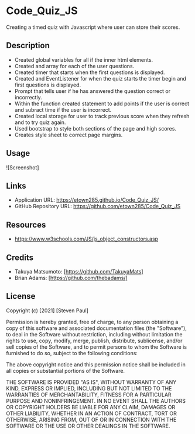 # Code_Quiz_JS
Creating a timed quiz with Javascript where user can store their scores. 

## Description 

* Created global variables for all if the inner html elements. 
* Created and array for each of the user questions. 
* Created timer that starts when the first questions is displayed.
* Created and EventListener for when the quiz starts the timer begin and first questions is displayed. 
* Prompt that tells user if he has answered the question correct or incorrectly. 
* Within the function created statement to add points if the user is correct and subract time if the user is incorrect. 
* Created local storage for user to track previous score when they refresh and to try quiz again. 
* Used bootstrap to style both sections of the page and high scores. 
* Creates style sheet to correct page margins. 

## Usage  

![Screenshot]

## Links 

* Application URL: https://etown285.github.io/Code_Quiz_JS/
* GitHub Repository URL: https://github.com/etown285/Code_Quiz_JS

## Resources 

* https://www.w3schools.com/JS/js_object_constructors.asp

## Credits

* Takuya Matsumoto: [https://github.com/TakuyaMats]
* Brian Adams: [https://github.com/thebadams/]

## License

Copyright (c) [2021] [Steven Paul]

Permission is hereby granted, free of charge, to any person obtaining a copy
of this software and associated documentation files (the "Software"), to deal
in the Software without restriction, including without limitation the rights
to use, copy, modify, merge, publish, distribute, sublicense, and/or sell
copies of the Software, and to permit persons to whom the Software is
furnished to do so, subject to the following conditions:

The above copyright notice and this permission notice shall be included in all
copies or substantial portions of the Software.

THE SOFTWARE IS PROVIDED "AS IS", WITHOUT WARRANTY OF ANY KIND, EXPRESS OR
IMPLIED, INCLUDING BUT NOT LIMITED TO THE WARRANTIES OF MERCHANTABILITY,
FITNESS FOR A PARTICULAR PURPOSE AND NONINFRINGEMENT. IN NO EVENT SHALL THE
AUTHORS OR COPYRIGHT HOLDERS BE LIABLE FOR ANY CLAIM, DAMAGES OR OTHER
LIABILITY, WHETHER IN AN ACTION OF CONTRACT, TORT OR OTHERWISE, ARISING FROM,
OUT OF OR IN CONNECTION WITH THE SOFTWARE OR THE USE OR OTHER DEALINGS IN THE
SOFTWARE.
